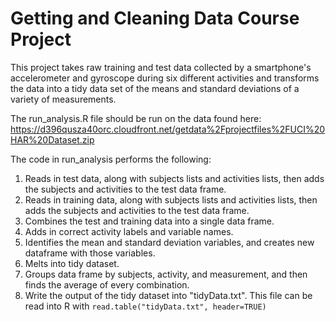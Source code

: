 # Getting and Cleaning Data Course Project

This project takes raw training and test data collected by a smartphone's accelerometer and gyroscope during six different activities and transforms the data into a tidy data set of the means and standard deviations of a variety of measurements.

The run_analysis.R file should be run on the data found here:
https://d396qusza40orc.cloudfront.net/getdata%2Fprojectfiles%2FUCI%20HAR%20Dataset.zip

The code in run_analysis performs the following:  
1.  Reads in test data, along with subjects lists and activities lists, then adds the subjects and activities to the test data frame.  
2.  Reads in training data, along with subjects lists and activities lists, then adds the subjects and activities to the test data frame.  
3.  Combines the test and training data into a single data frame.  
4.  Adds in correct activity labels and variable names.  
5.  Identifies the mean and standard deviation variables, and creates new dataframe with those variables.  
6.  Melts into tidy dataset.  
7.  Groups data frame by subjects, activity, and measurement, and then finds the average of every combination.  
8.  Write the output of the tidy dataset into "tidyData.txt".  This file can be read into R with ```read.table("tidyData.txt", header=TRUE)```